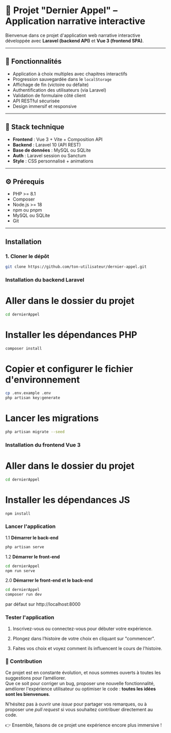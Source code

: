 # 🧩 Projet "Dernier Appel" – Application narrative interactive

Bienvenue dans ce projet d'application web narrative interactive développée avec **Laravel (backend API)** et **Vue 3 (frontend SPA)**.

---

## 🚀 Fonctionnalités

- Application à choix multiples avec chapitres interactifs
- Progression sauvegardée dans le `localStorage`
- Affichage de fin (victoire ou défaite)
- Authentification des utilisateurs (via Laravel)
- Validation de formulaire côté client
- API RESTful sécurisée
- Design immersif et responsive

---

## 🧱 Stack technique

- **Frontend** : Vue 3 + Vite + Composition API
- **Backend** : Laravel 10 (API REST)
- **Base de données** : MySQL ou SQLite
- **Auth** : Laravel session ou Sanctum
- **Style** : CSS personnalisé + animations

---

## ⚙️ Prérequis

- PHP >= 8.1
- Composer
- Node.js >= 18
- npm ou pnpm
- MySQL ou SQLite
- Git

---

## Installation

### 1. Cloner le dépôt

```bash
git clone https://github.com/ton-utilisateur/dernier-appel.git
```
### Installation du backend Laravel
# Aller dans le dossier du projet
```bash
cd dernierAppel
```

# Installer les dépendances PHP
```bash
composer install
```

# Copier et configurer le fichier d'environnement
```bash
cp .env.example .env
php artisan key:generate
```


# Lancer les migrations
```bash
php artisan migrate --seed
```


### Installation du frontend Vue 3
# Aller dans le dossier du projet
```bash
cd dernierAppel
```

# Installer les dépendances JS
```bash
npm install
```
### Lancer l'application

1.1 **Démarrer le back-end**  
   ```bash
   php artisan serve
   ```  

1.2 **Démarrer le front-end**  
   ```bash
   cd dernierAppel
   npm run serve
   ```  

2.0 **Démarrer le front-end et le back-end**  
   ```bash
   cd dernierAppel
   composer run dev
   ```  
   par défaut sur  http://localhost:8000


### Tester l'application

1. Inscrivez-vous ou connectez-vous pour débuter votre expérience.

2. Plongez dans l’histoire de votre choix en cliquant sur "commencer".

3. Faites vos choix et voyez comment ils influencent le cours de l'histoire.

### 🤝 Contribution

Ce projet est en constante évolution, et nous sommes ouverts à toutes les suggestions pour l’améliorer.  
Que ce soit pour corriger un bug, proposer une nouvelle fonctionnalité, améliorer l'expérience utilisateur ou optimiser le code : **toutes les idées sont les bienvenues**.

N’hésitez pas à ouvrir une *issue* pour partager vos remarques, ou à proposer une *pull request* si vous souhaitez contribuer directement au code.

👉 Ensemble, faisons de ce projet une expérience encore plus immersive !
